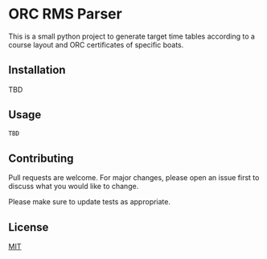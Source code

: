 # ORC RMS Parser

This is a small python project to generate target time tables according to a course layout and ORC certificates of specific boats.

## Installation

TBD

## Usage

```python
TBD
```

## Contributing
Pull requests are welcome. For major changes, please open an issue first to discuss what you would like to change.

Please make sure to update tests as appropriate.

## License
[MIT](https://choosealicense.com/licenses/mit/)